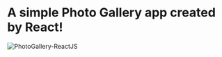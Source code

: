 # A simple Photo Gallery app created by React!

![PhotoGallery-ReactJS](https://user-images.githubusercontent.com/34348780/133003919-5db4e6e9-38a7-4621-860a-df908fc781e6.jpg)
